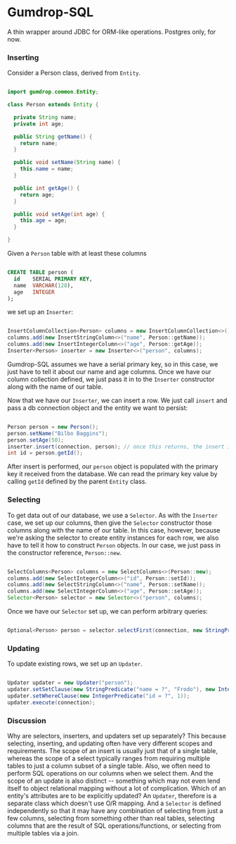 # Gumdrop-SQL

A thin wrapper around JDBC for ORM-like operations. Postgres only, for now.

### Inserting

Consider a Person class, derived from `Entity`.

```java

import gumdrop.common.Entity;

class Person extends Entity {

  private String name;
  private int age;

  public String getName() {
    return name;
  }

  public void setName(String name) {
    this.name = name;
  }

  public int getAge() {
    return age;
  }

  public void setAge(int age) {
    this.age = age;
  }

}

```

Given a `Person` table with at least these columns

```sql

CREATE TABLE person (
  id    SERIAL PRIMARY KEY,
  name  VARCHAR(128),
  age   INTEGER
);

```

we set up an `Inserter`:

```java

InsertColumnCollection<Person> columns = new InsertColumnCollection<>();
columns.add(new InsertStringColumn<>("name", Person::getName));
columns.add(new InsertIntegerColumn<>("age", Person::getAge));
Inserter<Person> inserter = new Inserter<>("person", columns);

```

Gumdrop-SQL assumes we have a serial primary key, so in this case, we just have to tell it about our name and age
columns. Once we have our column collection defined, we just pass it in to the `Inserter` constructor along with the name
of our table.

Now that we have our `Inserter`, we can insert a row. We just call `insert` and pass a db connection object and the
entity we want to persist:

```java

Person person = new Person();
person.setName("Bilbo Baggins");
person.setAge(50);
inserter.insert(connection, person); // once this returns, the insert is done
int id = person.getId();

```

After insert is performed, our `person` object is populated with the primary key it received from the database. We can
read the primary key value by calling `getId` defined by the parent `Entity` class.

### Selecting

To get data out of our database, we use a `Selector`. As with the `Inserter` case, we set up our columns, then give the
`Selector` constructor those columns along with the name of our table. In this case, however, because we're asking
the selector to create entity instances for each row, we also have to tell it how to construct `Person` objects. In
our case, we just pass in the constructor reference, `Person::new`.

```java

SelectColumns<Person> columns = new SelectColumns<>(Person::new);
columns.add(new SelectIntegerColumn<>("id", Person::setId));
columns.add(new SelectStringColumn<>("name", Person::setName));
columns.add(new SelectIntegerColumn<>("age", Person::setAge));
Selector<Person> selector = new Selector<>("person", columns);

```

Once we have our `Selector` set up, we can perform arbitrary queries:

```java

Optional<Person> person = selector.selectFirst(connection, new StringPredicate("name = ?", "Bilbo Baggins"));

```

### Updating

To update existing rows, we set up an `Updater`.

```java

Updater updater = new Updater("person");
updater.setSetClause(new StringPredicate("name = ?", "Frodo"), new IntegerPredicate("age = ?", 25));
updater.setWhereClause(new IntegerPredicate("id = ?", 1));
updater.execute(connection);

```

### Discussion

Why are selectors, inserters, and updaters set up separately? This because selecting, inserting, and updating often have
very different scopes and requirements. The scope of an insert is usually just that of a single table, whereas the scope
of a select typically ranges from requiring multiple tables to just a column subset of a single table. Also, we often
need to perform SQL operations on our columns when we select them. And the scope of an update is also distinct --
something which may not even lend itself to object relational mapping without a lot of complication. Which of an entity's
attributes are to be explicitly updated? An `Updater`, therefore is a separate class which doesn't use O/R mapping. And
a `Selector` is defined independently so that it may have any combination of selecting from just a few columns,
selecting from something other than real tables, selecting columns that are the result of SQL operations/functions, or
selecting from multiple tables via a join.
